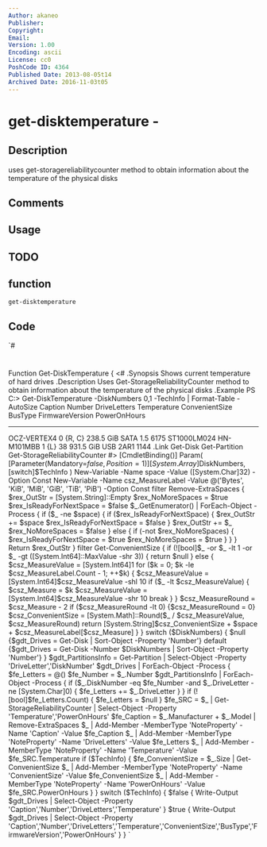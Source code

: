 ```yaml
---
Author: akaneo
Publisher: 
Copyright: 
Email: 
Version: 1.00
Encoding: ascii
License: cc0
PoshCode ID: 4364
Published Date: 2013-08-05t14
Archived Date: 2016-11-03t05
---
```


# get-disktemperature - 

## Description

uses get-storagereliabilitycounter method to obtain information about the temperature of the physical disks

## Comments



## Usage



## TODO



## function

`get-disktemperature`

## Code

`#
 #
 Function Get-DiskTemperature {
 <#
 .Synopsis
 Shows current temperature of hard drives
 .Description
 Uses Get-StorageReliabilityCounter method to obtain information about the temperature of the physical disks
 .Example
 PS C:\> Get-DiskTemperature -DiskNumbers 0,1 -TechInfo | Format-Table -AutoSize
 Caption                Number DriveLetters Temperature ConvenientSize BusType FirmwareVersion PowerOnHours
 -------                ------ ------------ ----------- -------------- ------- --------------- ------------
 OCZ-VERTEX4                 0 {R, C}                   238.5 GiB      SATA    1.5                     6175
 ST1000LM024 HN-M101MBB      1 {L}          38          931.5 GiB      USB     2AR1                    1144
 .Link
 Get-Disk
 Get-Partition
 Get-StorageReliabilityCounter
 #>
 [CmdletBinding()]
 Param(
 [Parameter(Mandatory=$false,Position=1)]
 [System.Array]$DiskNumbers,
 [switch]$TechInfo
 )
 New-Variable -Name space -Value ([System.Char]32) -Option Const
 New-Variable -Name csz_MeasureLabel -Value @('Bytes', 'KiB', 'MiB', 'GiB', 'TiB', 'PiB') -Option Const
 filter Remove-ExtraSpaces {
 $rex_OutStr = [System.String]::Empty
 $rex_NoMoreSpaces = $true
 $rex_IsReadyForNextSpace = $false
 $_.GetEnumerator() | ForEach-Object -Process {
 if ($_ -ne $space)
 {
 if ($rex_IsReadyForNextSpace)
 {
 $rex_OutStr += $space
 $rex_IsReadyForNextSpace = $false
 }
 $rex_OutStr += $_
 $rex_NoMoreSpaces = $false
 }
 else
 {
 if (-not $rex_NoMoreSpaces)
 {
 $rex_IsReadyForNextSpace = $true
 $rex_NoMoreSpaces = $true
 }
 }
 }
 Return $rex_OutStr
 }
 filter Get-ConvenientSize {
 if (![bool]$_ -or $_ -lt 1 -or $_ -gt ([System.Int64]::MaxValue -shr 3))
 {
 return $null
 }
 else
 {
 $csz_MeasureValue = [System.Int64]1
 for ($k = 0; $k -le $csz_MeasureLabel.Count - 1; ++$k)
 {
 $csz_MeasureValue = [System.Int64]$csz_MeasureValue -shl 10
 if ($_ -lt $csz_MeasureValue)
 {
 $csz_Measure = $k
 $csz_MeasureValue = [System.Int64]$csz_MeasureValue -shr 10
 break
 }
 }
 $csz_MeasureRound = $csz_Measure - 2
 if ($csz_MeasureRound -lt 0) {$csz_MeasureRound = 0}
 $csz_ConvenientSize = [System.Math]::Round($_ / $csz_MeasureValue, $csz_MeasureRound)
 return [System.String]$csz_ConvenientSize + $space + $csz_MeasureLabel[$csz_Measure]
 }
 }
 switch ($DiskNumbers)
 {
 $null {$gdt_Drives = Get-Disk | Sort-Object -Property 'Number'}
 default {$gdt_Drives = Get-Disk -Number $DiskNumbers | Sort-Object -Property 'Number'}
 }
 $gdt_PartitionsInfo = Get-Partition | Select-Object -Property 'DriveLetter','DiskNumber'
 $gdt_Drives | ForEach-Object -Process {
 $fe_Letters = @()
 $fe_Number = $_.Number
 $gdt_PartitionsInfo | ForEach-Object -Process {
 if ($_.DiskNumber -eq $fe_Number -and $_.DriveLetter -ne [System.Char]0)
 {
 $fe_Letters += $_.DriveLetter
 }
 }
 if (![bool]$fe_Letters.Count)
 {
 $fe_Letters = $null
 }
 $fe_SRC = $_ | Get-StorageReliabilityCounter | Select-Object -Property 'Temperature','PowerOnHours'
 $fe_Caption = $_.Manufacturer + $_.Model | Remove-ExtraSpaces
 $_ | Add-Member -MemberType 'NoteProperty' -Name 'Caption' -Value $fe_Caption
 $_ | Add-Member -MemberType 'NoteProperty' -Name 'DriveLetters' -Value $fe_Letters
 $_ | Add-Member -MemberType 'NoteProperty' -Name 'Temperature' -Value $fe_SRC.Temperature
 if ($TechInfo)
 {
 $fe_ConvenientSize = $_.Size | Get-ConvenientSize
 $_ | Add-Member -MemberType 'NoteProperty' -Name 'ConvenientSize' -Value $fe_ConvenientSize
 $_ | Add-Member -MemberType 'NoteProperty' -Name 'PowerOnHours' -Value $fe_SRC.PowerOnHours
 }
 }
 switch ($TechInfo)
 {
 $false {
 Write-Output $gdt_Drives | Select-Object -Property 'Caption','Number','DriveLetters','Temperature'
 }
 $true {
 Write-Output $gdt_Drives | Select-Object -Property 'Caption','Number','DriveLetters','Temperature','ConvenientSize','BusType','FirmwareVersion','PowerOnHours'
 }
 }
`

